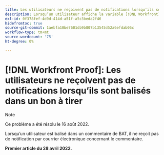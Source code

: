 ```yaml
---
title: Les utilisateurs ne reçoivent pas de notifications lorsqu’ils sont balisés dans un bon à tirer
description: Lorsqu’un utilisateur affiche la variable [!DNL Workfront] Tableau de bord des BAT, le [!UICONTROL Bons à tirer à gérer] et [!UICONTROL Bons à tirer en attente de rapports de décision] afficher 0 rapport dans les différentes catégories (total, heure, etc.).
exl-id: 0f378fef-4d0d-414d-a51f-a5c3beda2f46
hidefromtoc: true
source-git-commit: 1aebfa10be7601db9b807b13545d52a6efdab06c
workflow-type: tm+mt
source-wordcount: '75'
ht-degree: 0%

---
```


# [!DNL Workfront Proof]: Les utilisateurs ne reçoivent pas de notifications lorsqu’ils sont balisés dans un bon à tirer

>[!NOTE]
>
>Ce problème a été résolu le 16 août 2022.

Lorsqu’un utilisateur est balisé dans un commentaire de BAT, il ne reçoit pas de notification par courrier électronique concernant le commentaire.

**Premier article du 28 avril 2022.**
